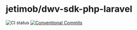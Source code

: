 # jetimob/dwv-sdk-php-laravel

![CI status](https://github.com/jetimob/dwv-sdk-php-laravel/actions/workflows/ci.yml/badge.svg)
[![Conventional Commits](https://img.shields.io/badge/Conventional%20Commits-1.0.0-yellow.svg)](https://conventionalcommits.org)
